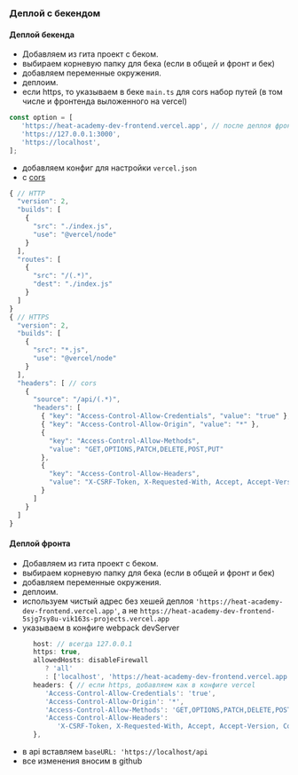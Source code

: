 ### Деплой с бекендом

#### Деплой бекенда

-  Добавляем из гита проект с беком.
-  выбираем корневую папку для бека (если в общей и фронт и бек)
-  добавляем переменные окружения.
-  деплоим.
-  если https, то указываем в беке `main.ts` для cors набор путей (в том числе и фронтенда выложенного на vercel)

```javascript
const option = [
   'https://heat-academy-dev-frontend.vercel.app', // после деплоя фронтенда
   'https://127.0.0.1:3000',
   'https://localhost',
];
```

-  добавляем конфиг для настройки `vercel.json`
-  c [cors](https://vercel.com/guides/how-to-enable-cors#enabling-cors-using-vercel.json)

```javascript
{ // HTTP
  "version": 2,
  "builds": [
    {
      "src": "./index.js",
      "use": "@vercel/node"
    }
  ],
  "routes": [
    {
      "src": "/(.*)",
      "dest": "./index.js"
    }
  ]
}
{ // HTTPS
  "version": 2,
  "builds": [
    {
      "src": "*.js",
      "use": "@vercel/node"
    }
  ],
  "headers": [ // cors
    {
      "source": "/api/(.*)",
      "headers": [
        { "key": "Access-Control-Allow-Credentials", "value": "true" },
        { "key": "Access-Control-Allow-Origin", "value": "*" },
        {
          "key": "Access-Control-Allow-Methods",
          "value": "GET,OPTIONS,PATCH,DELETE,POST,PUT"
        },
        {
          "key": "Access-Control-Allow-Headers",
          "value": "X-CSRF-Token, X-Requested-With, Accept, Accept-Version, Content-Length, Content-MD5, Content-Type, Date, X-Api-Version"
        }
      ]
    }
  ]
}
```

#### Деплой фронта

-  Добавляем из гита проект с беком.
-  выбираем корневую папку для бека (если в общей и фронт и бек)
-  добавляем переменные окружения.
-  деплоим.
-  используем чистый адрес без хешей деплоя `'https://heat-academy-dev-frontend.vercel.app'`, а не `https://heat-academy-dev-frontend-5sjg7sy8u-vik163s-projects.vercel.app`
-  указываем в конфиге webpack devServer

```javascript
      host: // всегда 127.0.0.1
      https: true,
      allowedHosts: disableFirewall
         ? 'all'
         : ['localhost', 'https://heat-academy-dev-frontend.vercel.app'],
      headers: { // если https, добавляем как в конфиге vercel
         'Access-Control-Allow-Credentials': 'true',
         'Access-Control-Allow-Origin': '*',
         'Access-Control-Allow-Methods': 'GET,OPTIONS,PATCH,DELETE,POST,PUT',
         'Access-Control-Allow-Headers':
            'X-CSRF-Token, X-Requested-With, Accept, Accept-Version, Content-Length, Content-MD5, Content-Type, Date, X-Api-Version',
      },
```

-  в api вставляем `baseURL: 'https://localhost/api`
-  все изменения вносим в github
